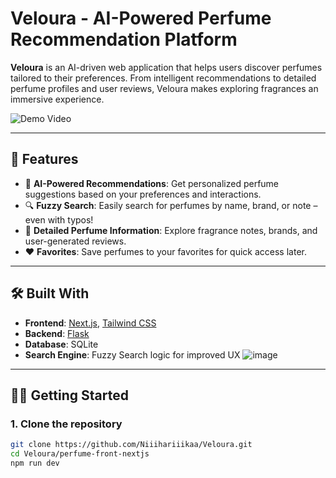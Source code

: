 # Veloura - AI-Powered Perfume Recommendation Platform

**Veloura** is an AI-driven web application that helps users discover perfumes tailored to their preferences. From intelligent recommendations to detailed perfume profiles and user reviews, Veloura makes exploring fragrances an immersive experience.

![Demo Video](https://drive.google.com/uc?export=download&id=13vlrXTaHeQVxX6HdbRenC0XdseDkSiy8)

---

## 🚀 Features

- 🤖 **AI-Powered Recommendations**: Get personalized perfume suggestions based on your preferences and interactions.
- 🔍 **Fuzzy Search**: Easily search for perfumes by name, brand, or note – even with typos!
- 📖 **Detailed Perfume Information**: Explore fragrance notes, brands, and user-generated reviews.
- ❤️ **Favorites**: Save perfumes to your favorites for quick access later.

---

## 🛠 Built With

- **Frontend**: [Next.js](https://nextjs.org/), [Tailwind CSS](https://tailwindcss.com/)
- **Backend**: [Flask](https://flask.palletsprojects.com/)
- **Database**: SQLite
- **Search Engine**: Fuzzy Search logic for improved UX
![image](https://github.com/user-attachments/assets/12df27d3-5273-4715-9fc5-8f2a38e48449)


---

## 🧑‍💻 Getting Started

### 1. Clone the repository

```bash
git clone https://github.com/Niiihariiikaa/Veloura.git
cd Veloura/perfume-front-nextjs
npm run dev




